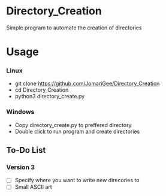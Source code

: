 # Directory_Creation
Simple program to automate the creation of directories

# Usage 
### Linux
- git clone https://github.com/JomariGee/Directory_Creation
- cd Directory_Creation 
- python3 directory_create.py

### Windows
- Copy directory_create.py to preffered directory
- Double click to run program and create directories 

## To-Do List 
 ### Version 3
  - [ ] Specify where you want to write new direcories to
  - [ ] Small ASCII art 
